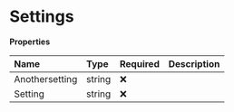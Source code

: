 # Settings

**Properties**

| Name           | Type   | Required | Description |
| :------------- | :----- | :------- | :---------- |
| Anothersetting | string | ❌       |             |
| Setting        | string | ❌       |             |
